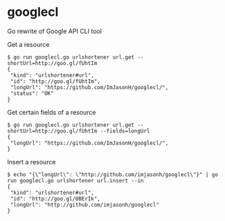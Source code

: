 googlecl
========

Go rewrite of Google API CLI tool

Get a resource
```
$ go run googlecl.go urlshortener url.get --shortUrl=http://goo.gl/fUhtIm
{
 "kind": "urlshortener#url",
 "id": "http://goo.gl/fUhtIm",
 "longUrl": "https://github.com/ImJasonH/googlecl/",
 "status": "OK"
}
```

Get certain fields of a resource
```
$ go run googlecl.go urlshortener url.get --shortUrl=http://goo.gl/fUhtIm --fields=longUrl
{
 "longUrl": "https://github.com/ImJasonH/googlecl/",
}
```

Insert a resource
```
$ echo "{\"longUrl\": \"http://github.com/imjasonh/googlecl\"}" | go run googlecl.go urlshortener url.insert --in
{
 "kind": "urlshortener#url",
 "id": "http://goo.gl/0BErIk",
 "longUrl": "http://github.com/imjasonh/googlecl"
}
```
